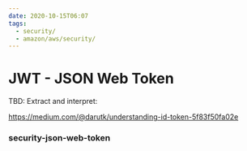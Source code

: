 ```yaml
---
date: 2020-10-15T06:07
tags:
  - security/
  - amazon/aws/security/
---
```


# JWT - JSON Web Token

TBD: Extract and interpret:

<https://medium.com/@darutk/understanding-id-token-5f83f50fa02e>

### security-json-web-token
